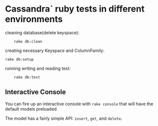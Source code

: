 Cassandra` ruby tests in different environments
============================
cleaning database(delete keyspace):

        rake db:clean

creating necessary Keyspace and ColumnFamily:

	rake db:setup

running writing and reading test:

        rake db:test


Interactive Console
-------------------

You can fire up an interactive console with `rake console` that will have the default models preloaded

The model has a fairly simple API: `insert`, `get`, and `delete`.
